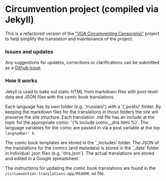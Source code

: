 # Circumvention project (compiled via Jekyll) #

This is a refactored version of the ["VOA Circumventing Censorship"](http://projects.voanews.com/circumvention) project to help simplify the translation and maintenance of the project. 



### Issues and updates ###

Any suggestions for updates, corrections or clarifications can be submitted as a [Github issue](https://github.com/voanews/circumvention/issues).



### How it works ###

Jekyll is used to bake out static HTML from markdown files with post-level data and JSON files with the comic book translations. 

Each language has its own folder (e.g. '/russian/') with a '/_posts/' folder. By keeping the markdown files for the translations in those folders the site will preserve the site structure. Each translation .md file has an include at the topic for the appropriate comic: '{% include comic__dns.html %}'. The language variables for the comic are passed in via a post variable at the top `langnumber: 5`.

The comic book templates are stored in the '_includes' folder. The JSON of the translations for the comics (and metadata) is stored in the '_data' folder in individual .json files (e.g. 'dns.json'). The actual translations are stored and edited in a Google spreadsheet.

The instructions for updating the comic book translations are found in the `/circumvention-translations-app/README.md` file.